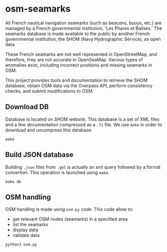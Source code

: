 # osm-seamarks
All French nautical navigation seamarks (such as beacons, buoys, etc.) are managed by a French governmental institution, 'Les Phares et Balises.' The seamarks database is made available to the public by another French governmental institution, the SHOM (Navy Hydrographic Service), as open data.

These French seamarks are not well represented in OpenStreetMap, and therefore, they are not accurate in OpenSeaMap. Various types of anomalies exist, including incorrect positions and missing seamarks in OSM.

This project provides tools and documentation to retrieve the SHOM database, obtain OSM data via the Overpass API, perform consistency checks, and submit modifications to OSM.

## Download DB
Database is located on SHOM website. This database is a set of XML files and a few documentation compressed as a `.7z` file. We use `make` in order to download and uncompress this database.
```
make
```

## Build JSON database
Building `.json` files from `.gml` is actually an xml query followed by a format convertion. This operation is launched using `make`.
```
make db
```

## OSM handling
OSM handling is made using `osm.py` code. This code allow to:
* get relevant OSM nodes (seamarks) in a specified area
* list the seamarks
* display data
* validate data

```
python3 osm.py
```
